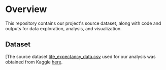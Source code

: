 # Overview

This repository contains our project's source dataset, along with code and outputs for data exploration, analysis, and visualization.

## Dataset

[The source dataset [life_expectancy_data.csv](life_expectancy_data.csv) used for our analysis was obtained from Kaggle [here](https://www.kaggle.com/kumarajarshi/life-expectancy-who).